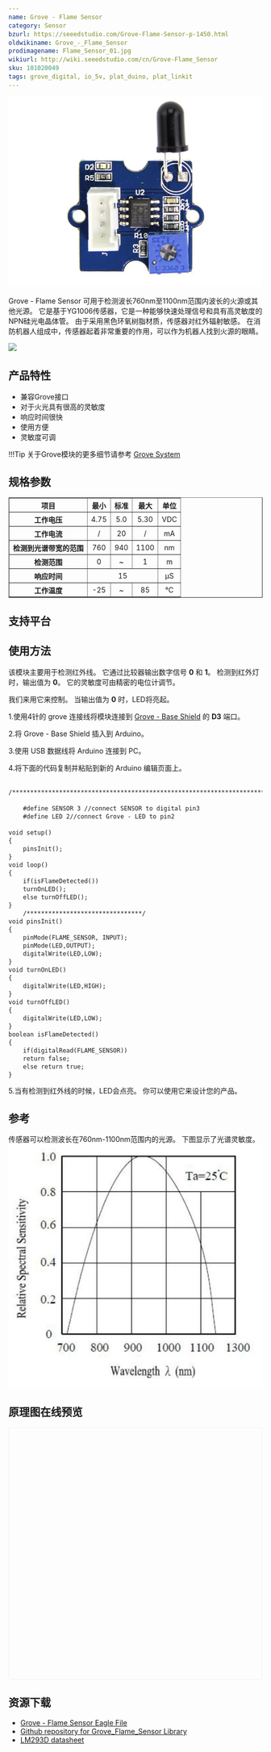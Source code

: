 ```yaml
---
name: Grove - Flame Sensor
category: Sensor
bzurl: https://seeedstudio.com/Grove-Flame-Sensor-p-1450.html
oldwikiname: Grove_-_Flame_Sensor
prodimagename: Flame_Sensor_01.jpg
wikiurl: http://wiki.seeedstudio.com/cn/Grove-Flame_Sensor
sku: 101020049
tags: grove_digital, io_5v, plat_duino, plat_linkit
---
```


![](https://raw.githubusercontent.com/SeeedDocument/Grove-Flame_Sensor/master/img/Flame_Sensor_01.jpg)

 Grove - Flame Sensor 可用于检测波长760nm至1100nm范围内波长的火源或其他光源。 它是基于YG1006传感器，它是一种能够快速处理信号和具有高灵敏度的NPN硅光电晶体管。 由于采用黑色环氧树脂材质，传感器对红外辐射敏感。 在消防机器人组成中，传感器起着非常重要的作用，可以作为机器人找到火源的眼睛。

[![](https://github.com/SeeedDocument/wiki_chinese/raw/master/docs/images/click_to_buy.PNG)](https://item.taobao.com/item.htm?spm=a1z10.3-c.w4002-11172317909.9.67713b2eWbqO5p&id=45575868600)

产品特性
-------


- 兼容Grove接口
- 对于火光具有很高的灵敏度
- 响应时间很快
- 使用方便
- 灵敏度可调

!!!Tip
    关于Grove模块的更多细节请参考 [Grove System](http://wiki.seeedstudio.com/cn/Grove_System/)

规格参数
-------------

<table border="1" cellspacing="0" width="80%">
<tr>
<th scope="col">
项目
</th>
<th scope="col">
最小
</th>
<th scope="col">
标准
</th>
<th scope="col">
最大
</th>
<th scope="col">
单位
</th>
</tr>
<tr align="center">
<th scope="row">
工作电压
</th>
<td>
4.75
</td>
<td>
5.0
</td>
<td>
5.30
</td>
<td>
VDC
</td>
</tr>
<tr align="center">
<th scope="row">
工作电流
</th>
<td>
/
</td>
<td>
20
</td>
<td>
/
</td>
<td>
mA
</td>
</tr>
<tr align="center">
<th scope="row">
检测到光谱带宽的范围
</th>
<td>
760
</td>
<td>
940
</td>
<td>
1100
</td>
<td>
nm
</td>
</tr>
<tr align="center">
<th scope="row">
检测范围
</th>
<td>
0
</td>
<td>
~
</td>
<td>
1
</td>
<td>
m
</td>
</tr>
<tr align="center">
<th scope="row">
响应时间
</th>
<td colspan="3">
15
</td>
<td>
μS
</td>
</tr>
<tr align="center">
<th scope="row">
工作温度
</th>
<td>
-25
</td>
<td>
~
</td>
<td>
85
</td>
<td>
℃
</td>
</tr>
</table>

支持平台
-------------------

使用方法
-----

该模块主要用于检测红外线。 它通过比较器输出数字信号 **0** 和 **1**。 检测到红外灯时，输出值为 **0**。 它的灵敏度可由精密的电位计调节。

我们来用它来控制。 当输出值为 **0** 时，LED将亮起。


1.使用4针的 grove 连接线将模块连接到 [Grove - Base Shield](https://item.taobao.com/item.htm?spm=a1z10.3-c.w4002-11172317909.10.3ff19e11crrag2&id=520233320144) 的 **D3** 端口。

2.将 Grove - Base Shield 插入到 Arduino。

3.使用 USB 数据线将 Arduino 连接到 PC。

4.将下面的代码复制并粘贴到新的 Arduino 编辑页面上。

```
    /******************************************************************************/

    #define SENSOR 3 //connect SENSOR to digital pin3
    #define LED 2//connect Grove - LED to pin2

void setup()
{
    pinsInit();
}
void loop()
{
    if(isFlameDetected())
    turnOnLED();
    else turnOffLED();
}
    /********************************/
void pinsInit()
{
    pinMode(FLAME_SENSOR, INPUT);
    pinMode(LED,OUTPUT);
    digitalWrite(LED,LOW);
}
void turnOnLED()
{
    digitalWrite(LED,HIGH);
}
void turnOffLED()
{
    digitalWrite(LED,LOW);
}
boolean isFlameDetected()
{
    if(digitalRead(FLAME_SENSOR))
    return false;
    else return true;
}
```

5.当有检测到红外线的时候，LED会点亮。 你可以使用它来设计您的产品。

参考
---------

传感器可以检测波长在760nm-1100nm范围内的光源。 下图显示了光谱灵敏度。
![](https://raw.githubusercontent.com/SeeedDocument/Grove-Flame_Sensor/master/img/Spectral_Sensitive.jpg)


## 原理图在线预览


<div class="altium-ecad-viewer" data-project-src="https://raw.githubusercontent.com/SeeedDocument/Grove-Flame_Sensor/master/res/Grove-Directional_Light_Sensor_Eagle_File.zip" style="border-radius: 0px 0px 4px 4px; height: 500px; border-style: solid; border-width: 1px; border-color: rgb(241, 241, 241); overflow: hidden; max-width: 1280px; max-height: 700px; box-sizing: border-box;" />
</div>


资源下载
--------

-   [Grove - Flame Sensor Eagle File](https://raw.githubusercontent.com/SeeedDocument/Grove-Flame_Sensor/master/res/Grove-Directional_Light_Sensor_Eagle_File.zip)
-   [Github repository for Grove_Flame_Sensor Library](https://github.com/Seeed-Studio/Grove_Flame_Sensor)
-   [LM293D datasheet](https://raw.githubusercontent.com/SeeedDocument/Grove-Flame_Sensor/master/res/LM293D.pdf)


<!-- This Markdown file was created from http://www.seeedstudio.com/wiki/Grove_-_Flame_Sensor -->
